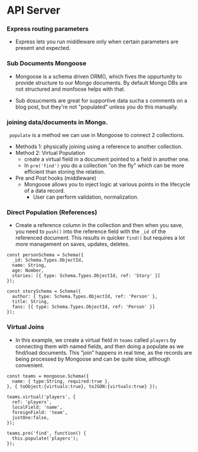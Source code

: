 # API Server

### Express routing parameters

* Express lets you run middleware only when certain parameters are present and expected.

### Sub Documents Mongoose

* Mongoose is a schema driven ORM(), which fives the oppurtunity to provide structure to our Mongo documents. By default Mongo DBs are not structured and monfoose helps with that.

* Sub dosucments are great for supportive data sucha s comments on a blog post, but they're not "populated" unless you do this manually.

### joining data/documents in Mongo.

``` populate``` is a method we can use in Mongoose to connect 2 collections.
  - Methods 1: physically joining using a reference to another collection.
  - Method 2: Virtual Population
    - create a virtual field in a document pointed to a field in another one.
    - In ```pre('find')``` you do a collection "on the fly" which can be more efficient than storing the relation.
  - Pre and Post hooks (middleware)
    - Mongoose allows you to inject logic at various points in the lifecycle of a data record.
      - User can perform validation, normalization.

### Direct Population (References)
- Create a reference column in the collection and then when you save, you need to ```push()``` into the reference field with the ``` _id  ```of the referenced document. This results in quicker ```find()``` but requires a lot more management on saves, updates, deletes.
```
const personSchema = Schema({
  _id: Schema.Types.ObjectId,
  name: String,
  age: Number,
  stories: [{ type: Schema.Types.ObjectId, ref: 'Story' }]
});

const storySchema = Schema({
  author: { type: Schema.Types.ObjectId, ref: 'Person' },
  title: String,
  fans: [{ type: Schema.Types.ObjectId, ref: 'Person' }]
});
```

### Virtual Joins
* In this example, we create a virtual field in ```teams``` called ```players``` by connecting them with named fields, and then doing a populate as we find/load documents. This “join” happens in real time, as the records are being processed by Mongoose and can be quite slow, although convenient.

```
const teams = mongoose.Schema({
  name: { type:String, required:true },
}, { toObject:{virtuals:true}, toJSON:{virtuals:true} });

teams.virtual('players', {
  ref: 'players',
  localField: 'name',
  foreignField: 'team',
  justOne:false,
});

teams.pre('find', function() {
  this.populate('players');
});
```